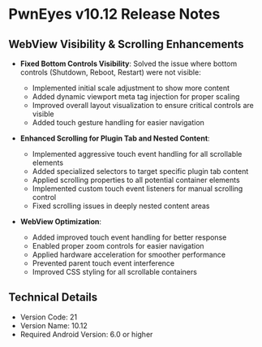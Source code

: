 # PwnEyes v10.12 Release Notes

## WebView Visibility & Scrolling Enhancements

- **Fixed Bottom Controls Visibility**: Solved the issue where bottom controls (Shutdown, Reboot, Restart) were not visible:
  - Implemented initial scale adjustment to show more content
  - Added dynamic viewport meta tag injection for proper scaling
  - Improved overall layout visualization to ensure critical controls are visible
  - Added touch gesture handling for easier navigation

- **Enhanced Scrolling for Plugin Tab and Nested Content**:
  - Implemented aggressive touch event handling for all scrollable elements
  - Added specialized selectors to target specific plugin tab content
  - Applied scrolling properties to all potential container elements
  - Implemented custom touch event listeners for manual scrolling control
  - Fixed scrolling issues in deeply nested content areas

- **WebView Optimization**:
  - Added improved touch event handling for better response
  - Enabled proper zoom controls for easier navigation
  - Applied hardware acceleration for smoother performance
  - Prevented parent touch event interference
  - Improved CSS styling for all scrollable containers

## Technical Details

- Version Code: 21
- Version Name: 10.12
- Required Android Version: 6.0 or higher
